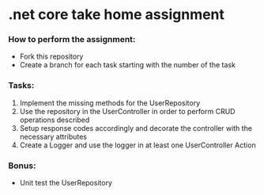# .net core take home assignment 

### How to perform the assignment:

- Fork this repository
- Create a branch for each task starting with the number of the task

### Tasks: 

1) Implement the missing methods for the UserRepository
2) Use the repository in the UserController in order to perform CRUD operations described
3) Setup response codes accordingly and decorate the controller with the necessary attributes
4) Create a Logger and use the logger in at least one UserController Action


### Bonus:
- Unit test the UserRepository